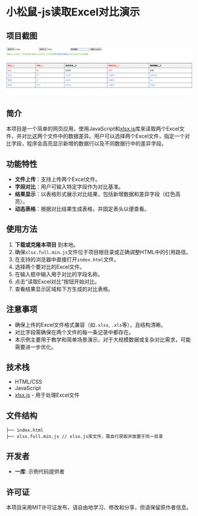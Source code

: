 # 小松鼠-js读取Excel对比演示

## 项目截图
 <img src="./img/image.png">

## 简介
本项目是一个简单的网页应用，使用JavaScript和[xlsx.js](https://github.com/SheetJS/sheetjs)库来读取两个Excel文件，并对比这两个文件中的数据差异。用户可以选择两个Excel文件，指定一个对比字段，程序会高亮显示新增的数据行以及不同数据行中的差异字段。

## 功能特性
- **文件上传**：支持上传两个Excel文件。
- **字段对比**：用户可输入特定字段作为对比基准。
- **结果显示**：以表格形式展示对比结果，包括新增数据和差异字段（红色高亮）。
- **动态表格**：根据对比结果生成表格，并固定表头以便查看。

## 使用方法
1. **下载或克隆本项目** 到本地。
2. 确保`xlsx.full.min.js`文件位于项目根目录或正确调整HTML中的引用路径。
3. 在支持的浏览器中直接打开`index.html`文件。
4. 选择两个要对比的Excel文件。
5. 在输入框中输入用于对比的字段名称。
6. 点击“读取Excel对比”按钮开始对比。
7. 查看结果显示区域和下方生成的对比表格。

## 注意事项
- 确保上传的Excel文件格式兼容（如`.xlsx`, `.xls`等），且结构清晰。
- 对比字段需确保在两个文件的每一条记录中都存在。
- 本示例主要用于教学和简单场景演示，对于大规模数据或复杂对比需求，可能需要进一步优化。

## 技术栈
- HTML/CSS
- JavaScript
- [xlsx.js](https://github.com/SheetJS/sheetjs) - 用于处理Excel文件

## 文件结构
```
├── index.html
├── xlsx.full.min.js // xlsx.js库文件，需自行获取并放置于同一目录
```

## 开发者
- **一库**: 示例代码提供者

## 许可证
本项目采用MIT许可证发布，请自由地学习、修改和分享，但请保留原作者信息。